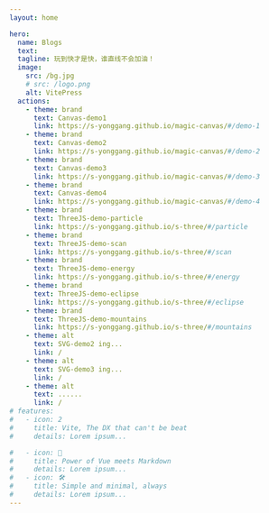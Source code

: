 ```yaml
---
layout: home

hero:
  name: Blogs
  text: 
  tagline: 玩到快才是快，谁直线不会加油！
  image:
    src: /bg.jpg
    # src: /logo.png
    alt: VitePress
  actions:
    - theme: brand
      text: Canvas-demo1
      link: https://s-yonggang.github.io/magic-canvas/#/demo-1
    - theme: brand
      text: Canvas-demo2
      link: https://s-yonggang.github.io/magic-canvas/#/demo-2
    - theme: brand
      text: Canvas-demo3
      link: https://s-yonggang.github.io/magic-canvas/#/demo-3
    - theme: brand
      text: Canvas-demo4
      link: https://s-yonggang.github.io/magic-canvas/#/demo-4
    - theme: brand
      text: ThreeJS-demo-particle
      link: https://s-yonggang.github.io/s-three/#/particle
    - theme: brand
      text: ThreeJS-demo-scan
      link: https://s-yonggang.github.io/s-three/#/scan
    - theme: brand
      text: ThreeJS-demo-energy
      link: https://s-yonggang.github.io/s-three/#/energy
    - theme: brand
      text: ThreeJS-demo-eclipse
      link: https://s-yonggang.github.io/s-three/#/eclipse
    - theme: brand
      text: ThreeJS-demo-mountains
      link: https://s-yonggang.github.io/s-three/#/mountains
    - theme: alt
      text: SVG-demo2 ing...
      link: /
    - theme: alt
      text: SVG-demo3 ing...
      link: /
    - theme: alt
      text: ......
      link: /
# features: 
#   - icon: 2
#     title: Vite, The DX that can't be beat 
#     details: Lorem ipsum... 

#   - icon: 🖖 
#     title: Power of Vue meets Markdown 
#     details: Lorem ipsum... 
#   - icon: 🛠️ 
#     title: Simple and minimal, always 
#     details: Lorem ipsum...
---
```


<!-- <img src="./images/bg.jpg"> -->